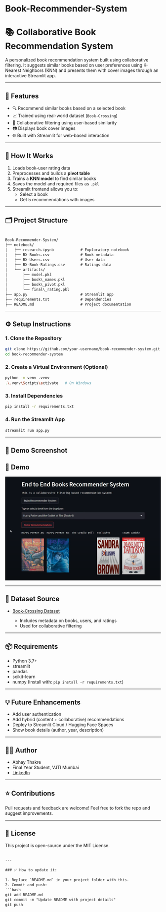 # Book-Recommender-System


# 📚 Collaborative Book Recommendation System

A personalized book recommendation system built using collaborative filtering. It suggests similar books based on user preferences using K-Nearest Neighbors (KNN) and presents them with cover images through an interactive Streamlit app.

---

## 🚀 Features

- 🔍 Recommend similar books based on a selected book
- 📈 Trained using real-world dataset (`Book-Crossing`)
- 🎯 Collaborative filtering using user-based similarity
- 📷 Displays book cover images
- 🌐 Built with Streamlit for web-based interaction

---

## 🧠 How It Works

1. Loads book-user rating data
2. Preprocesses and builds a **pivot table**
3. Trains a **KNN model** to find similar books
4. Saves the model and required files as `.pkl`
5. Streamlit frontend allows you to:
   - Select a book
   - Get 5 recommendations with images

---

## 🗂️ Project Structure

```

Book-Recommender-System/
├── notebook/
│   ├── research.ipynb            # Exploratory notebook
│   ├── BX-Books.csv              # Book metadata
│   ├── BX-Users.csv              # User data
│   ├── BX-Book-Ratings.csv       # Ratings data
│   └── artifacts/
│       ├── model.pkl
│       ├── book\_names.pkl
│       ├── book\_pivot.pkl
│       └── final\_rating.pkl
├── app.py                        # Streamlit app
├── requirements.txt              # Dependencies
├── README.md                     # Project documentation

````

---

## ⚙️ Setup Instructions

### 1. Clone the Repository

```bash
git clone https://github.com/your-username/book-recommender-system.git
cd book-recommender-system
````

### 2. Create a Virtual Environment (Optional)

```bash
python -m venv .venv
.\.venv\Scripts\activate   # On Windows
```

### 3. Install Dependencies

```bash
pip install -r requirements.txt
```

### 4. Run the Streamlit App

```bash
streamlit run app.py
```

---

## 📸 Demo Screenshot

## 📸 Demo

![Homepage Screenshot](assets/screenshot/homepage.png)


---

## 🧪 Dataset Source

* [Book-Crossing Dataset](https://www.kaggle.com/datasets/saurabhbagchi/books-dataset)

  * Includes metadata on books, users, and ratings
  * Used for collaborative filtering

---

## 📦 Requirements

* Python 3.7+
* streamlit
* pandas
* scikit-learn
* numpy
  (Install with: `pip install -r requirements.txt`)

---

## 💡 Future Enhancements

* Add user authentication
* Add hybrid (content + collaborative) recommendations
* Deploy to Streamlit Cloud / Hugging Face Spaces
* Show book details (author, year, description)

---

## 🙋‍♂️ Author

* Abhay Thakre
* Final Year Student, VJTI Mumbai
* [LinkedIn](https://www.linkedin.com/in/abhay-thakre-a402b1370/)

---

## ⭐ Contributions

Pull requests and feedback are welcome!
Feel free to fork the repo and suggest improvements.

---

## 📝 License

This project is open-source under the MIT License.

````

---

### ✅ How to update it:

1. Replace `README.md` in your project folder with this.
2. Commit and push:
```bash
git add README.md
git commit -m "Update README with project details"
git push
````

